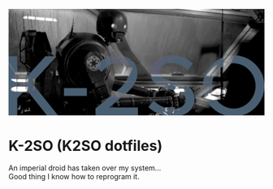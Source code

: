 ![K-2SO](https://github.com/Scosh/dotfilesK2SO/blob/master/cover.png)

# K-2SO (K2SO dotfiles)
An imperial droid has taken over my system…  
Good thing I know how to reprogram it.
